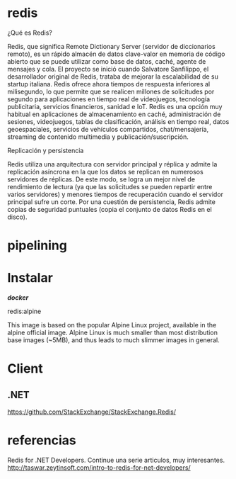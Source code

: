 # redis 


 ¿Qué es Redis?

Redis, que significa Remote Dictionary Server (servidor de diccionarios remoto), es un rápido almacén de datos clave-valor en memoria de código abierto que se puede utilizar como base de datos, caché, agente de mensajes y cola. El proyecto se inició cuando Salvatore Sanfilippo, el desarrollador original de Redis, trataba de mejorar la escalabilidad de su startup italiana. Redis ofrece ahora tiempos de respuesta inferiores al milisegundo, lo que permite que se realicen millones de solicitudes por segundo para aplicaciones en tiempo real de videojuegos, tecnología publicitaria, servicios financieros, sanidad e IoT. Redis es una opción muy habitual en aplicaciones de almacenamiento en caché, administración de sesiones, videojuegos, tablas de clasificación, análisis en tiempo real, datos geoespaciales, servicios de vehículos compartidos, chat/mensajería, streaming de contenido multimedia y publicación/suscripción.


 Replicación y persistencia

Redis utiliza una arquitectura con servidor principal y réplica y admite la replicación asíncrona en la que los datos se replican en numerosos servidores de réplicas. De este modo, se logra un mejor nivel de rendimiento de lectura (ya que las solicitudes se pueden repartir entre varios servidores) y menores tiempos de recuperación cuando el servidor principal sufre un corte. Por una cuestión de persistencia, Redis admite copias de seguridad puntuales (copia el conjunto de datos Redis en el disco).


# pipelining 

# Instalar

***docker***

redis:alpine

This image is based on the popular Alpine Linux project, available in the alpine official image. Alpine Linux is much smaller than most distribution base images (~5MB), and thus leads to much slimmer images in general.

# Client


## .NET


https://github.com/StackExchange/StackExchange.Redis/


# referencias

Redis for .NET Developers. Continue una serie articulos, muy interesantes. 
http://taswar.zeytinsoft.com/intro-to-redis-for-net-developers/